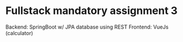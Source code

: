 # Fullstack mandatory assignment 3
Backend: SpringBoot w/ JPA database using REST
Frontend: VueJs (calculator)
